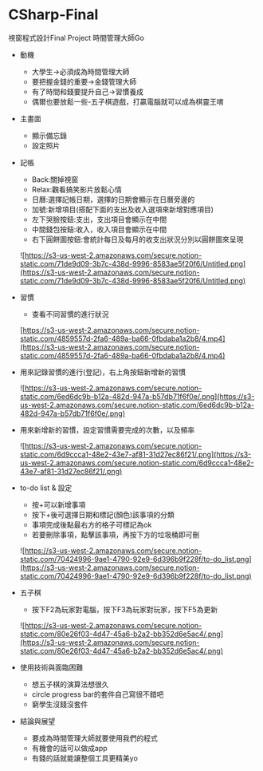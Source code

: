 # CSharp-Final
視窗程式設計Final Project
時間管理大師Go

- 動機
    - 大學生→必須成為時間管理大師
    - 要把握金錢的重要→金錢管理大師
    - 有了時間和錢要提升自己→習慣養成
    - 偶爾也要放鬆一些-五子棋遊戲，打贏電腦就可以成為棋靈王唷
- 主畫面
    - 顯示備忘錄
    - 設定照片
- 記帳
    - Back:關掉視窗
    - Relax:觀看搞笑影片放鬆心情
    - 日曆:選擇記帳日期，選擇的日期會顯示在日曆旁邊的
    - 加號:新增項目(搭配下面的支出及收入選項來新增對應項目)
    - 左下哭臉按鈕:支出，支出項目會顯示在中間
    - 中間錢包按鈕:收入，收入項目會顯示在中間
    - 右下圓餅圖按鈕:會統計每日及每月的收支出狀況分別以圓餅圖來呈現
    
    ![https://s3-us-west-2.amazonaws.com/secure.notion-static.com/71de9d09-3b7c-438d-9996-8583ae5f20f6/Untitled.png](https://s3-us-west-2.amazonaws.com/secure.notion-static.com/71de9d09-3b7c-438d-9996-8583ae5f20f6/Untitled.png)
    
- 習慣
    - 查看不同習慣的進行狀況
    
    [https://s3-us-west-2.amazonaws.com/secure.notion-static.com/4859557d-2fa6-489a-ba66-0fbdaba1a2b8/4.mp4](https://s3-us-west-2.amazonaws.com/secure.notion-static.com/4859557d-2fa6-489a-ba66-0fbdaba1a2b8/4.mp4)
    
- 用來記錄習慣的進行(登記)，右上角按鈕新增新的習慣
    
    ![https://s3-us-west-2.amazonaws.com/secure.notion-static.com/6ed6dc9b-b12a-482d-947a-b57db71f6f0e/.png](https://s3-us-west-2.amazonaws.com/secure.notion-static.com/6ed6dc9b-b12a-482d-947a-b57db71f6f0e/.png)
    
- 用來新增新的習慣，設定習慣需要完成的次數，以及頻率
    
    ![https://s3-us-west-2.amazonaws.com/secure.notion-static.com/6d9ccca1-48e2-43e7-af81-31d27ec86f21/.png](https://s3-us-west-2.amazonaws.com/secure.notion-static.com/6d9ccca1-48e2-43e7-af81-31d27ec86f21/.png)
    
- to-do list & 設定
    - 按+可以新增事項
    - 按下+後可選擇日期和標記(顏色)該事項的分類
    - 事項完成後點最右方的格子可標記為ok
    - 若要刪除事項，點擊該事項，再按下方的垃圾桶即可刪
    
    ![https://s3-us-west-2.amazonaws.com/secure.notion-static.com/70424996-9ae1-4790-92e9-6d396b9f228f/to-do_list.png](https://s3-us-west-2.amazonaws.com/secure.notion-static.com/70424996-9ae1-4790-92e9-6d396b9f228f/to-do_list.png)
    
- 五子棋
    - 按下F2為玩家對電腦，按下F3為玩家對玩家，按下F5為更新
    
    ![https://s3-us-west-2.amazonaws.com/secure.notion-static.com/80e26f03-4d47-45a6-b2a2-bb352d6e5ac4/.png](https://s3-us-west-2.amazonaws.com/secure.notion-static.com/80e26f03-4d47-45a6-b2a2-bb352d6e5ac4/.png)
    
- 使用技術與面臨困難
    - 想五子棋的演算法想很久
    - circle progress bar的套件自己寫很不錯吧
    - 窮學生沒錢沒套件
- 結論與展望
    - 要成為時間管理大師就要使用我們的程式
    - 有機會的話可以做成app
    - 有錢的話就能讓整個工具更精美yo
